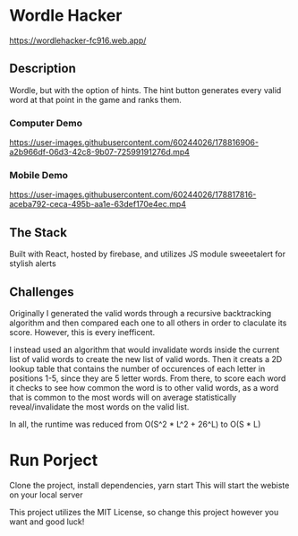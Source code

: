 # Wordle Hacker
https://wordlehacker-fc916.web.app/

## Description 
Wordle, but with the option of hints. The hint button generates every valid word at that point in the game and ranks them.

### Computer Demo
https://user-images.githubusercontent.com/60244026/178816906-a2b966df-06d3-42c8-9b07-72599191276d.mp4

### Mobile Demo
https://user-images.githubusercontent.com/60244026/178817816-aceba792-ceca-495b-aa1e-63def170e4ec.mp4

## The Stack
Built with React, hosted by firebase, and utilizes JS module sweeetalert for stylish alerts

## Challenges
Originally I generated the valid words through a recursive backtracking algorithm and then compared each one to all others in order to claculate its score. However, this is every inefficent. 

I instead used an algorithm that would invalidate words inside the current list of valid words to create the new list of valid words. Then it creats a 2D lookup table that contains the number of occurences of each letter in positions 1-5, since they are 5 letter words. From there, to score each word it checks to see how common the word is to other valid words, as a word that is common to the most words will on average statistically reveal/invalidate the most words on the valid list.

In all, the runtime was reduced from O(S^2 * L^2 + 26^L) to O(S * L)

# Run Porject
Clone the project, install dependencies, yarn start
This will start the webiste on your local server

This project utilizes the MIT License, so change this project however you want and good luck!
